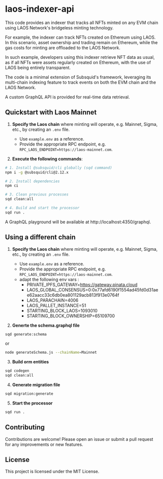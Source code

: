 # laos-indexer-api

This code provides an indexer that tracks all NFTs minted on any EVM chain using LAOS Network's bridgeless minting technology.

For example, the indexer can track NFTs created on Ethereum using LAOS. In this scenario, asset ownership and trading remain on Ethereum, while the gas costs for minting are offloaded to the LAOS Network.

In such example, developers using this indexer retrieve NFT data as usual, as if all NFTs were assets regularly created on Ethereum, 
with the use of LAOS being entirely transparent.

The code is a minimal extension of Subsquid's framework, leveraging its multi-chain indexing feature to track events on both the EVM chain and the LAOS Network.

A custom GraphQL API is provided for real-time data retrieval.

## Quickstart with Laos Mainnet

1. **Specify the Laos chain** where minting will operate, e.g. Mainnet, Sigma, etc., by creating an `.env` file.
   - Use `example.env` as a reference.
   - Provide the appropriate RPC endpoint, e.g. `RPC_LAOS_ENDPOINT=https://laos-mainnet.com`.

2. **Execute the following commands**:

```bash
# 1. Install @subsquid/cli globally (sqd command)
npm i -g @subsquid/cli@2.12.x

# 2. Install dependencies
npm ci

# 3. Clean previous processes
sqd clean:all

# 4. Build and start the processor
sqd run .
```

A GraphQL playground will be available at http://localhost:4350/graphql.


## Using a different chain

1. **Specify the Laos chain** where minting will operate, e.g. Mainnet, Sigma, etc., by creating an `.env` file.
   - Use `example.env` as a reference.
   - Provide the appropriate RPC endpoint, e.g. `RPC_LAOS_ENDPOINT=https://laos-mainnet.com`.
   - adapt the following env vars :
     - PRIVATE_IPFS_GATEWAY=https://gateway.pinata.cloud
     - LAOS_GLOBAL_CONSENSUS=0:0x77afd6190f1554ad45fd0d31aee62aacc33c6db0ea801129acb813f913e0764f
     - LAOS_PARACHAIN=4006
     - LAOS_PALLET_INSTANCE=51
     - STARTING_BLOCK_LAOS=1093010
     - STARTING_BLOCK_OWNERSHIP=65109700

2. **Generte the schema.graphql file**

```bash
sqd generate:schema
```
or
```bash
node generateSchema.js --chainName=Mainnet
```

3. **Build orm entities**

```bash
sqd codegen
sqd clean:all
```


4. **Generate migration file**

```bash
sqd migration:generate
```

5. **Start the processor**


```bash
sqd run .
```







## Contributing

Contributions are welcome! Please open an issue or submit a pull request for any improvements or new features.

## License
This project is licensed under the MIT License. 